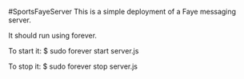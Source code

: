 #SportsFayeServer
This is a simple deployment of a Faye messaging server.

It should run using forever.

To start it:
$ sudo forever start server.js

To stop it:
$ sudo forever stop server.js
